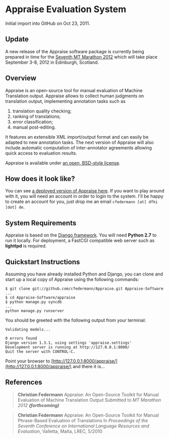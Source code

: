 Appraise Evaluation System
==========================

Initial import into GitHub on Oct 23, 2011.

## Update

A new release of the Appraise software package is currently being prepared in time for the [Seventh MT Marathon 2012][1] which will take place September 3-8, 2012 in Edinburgh, Scotland.

## Overview

Appraise is an open-source tool for manual evaluation of Machine Translation output. Appraise allows to collect human judgments on translation output, implementing annotation tasks such as

  1. translation quality checking;
  2. ranking of translations;
  3. error classification;
  4. manual post-editing.

It features an extensible XML import/output format and can easily be adapted to new annotation tasks. The next version of Appraise will also include automatic computation of inter-annotator agreements allowing quick access to evaluation results.

Appraise is available under [an open, BSD-style license][4].

## How does it look like?

You can see [a deployed version of Appraise here][2]. If you want to play around with it, you will need an account in order to login to the system. I'll be happy to create an account for you, just drop me an email `cfedermann [at] dfki [dot] de`.

## System Requirements

Appraise is based on the [Django framework][3]. You will need __Python 2.7__ to run it locally. For deployment, a FastCGI compatible web server such as __lighttpd__ is required.

## Quickstart Instructions

Assuming you have already installed Python and Django, you can clone and start up a local copy of Appraise using the following commands:

    $ git clone git://github.com/cfedermann/Appraise.git Appraise-Software
    ...
    $ cd Appraise-Software/appraise
    $ python manage.py syncdb
    ...
    python manage.py runserver

You should be greeted with the following output from your terminal:

    Validating models...

    0 errors found
    Django version 1.3.1, using settings 'appraise.settings'
    Development server is running at http://127.0.0.1:8000/
    Quit the server with CONTROL-C.

Point your browser to [http://127.0.0.1:8000/appraise/](http://127.0.0.1:8000/appraise/) and there it is...

## References

> __Christian Federmann__
> Appraise: An Open-Source Toolkit for Manual Evaluation of Machine Translation Output
> Submitted to _MT Marathon 2012_ ___(forthcoming)___

> __Christian Federmann__
> Appraise: An Open-Source Toolkit for Manual Phrase-Based Evaluation of Translations
> In _Proceedings of the Seventh Conference on International Language Resources and Evaluation_, Valletta, Malta, LREC, 5/2010

[1]: http://www.statmt.org/mtm12/
[2]: http://www.dfki.de/appraise/
[3]: http://www.djangoproject.com/
[4]: https://raw.github.com/cfedermann/Appraise/master/appraise/LICENSE